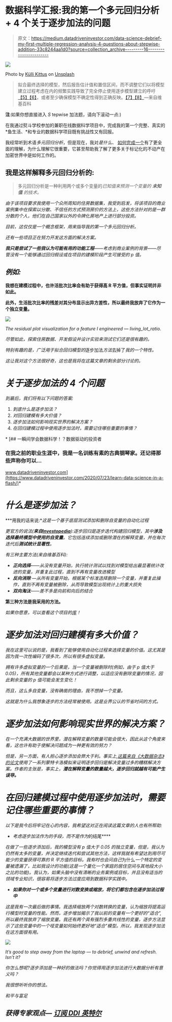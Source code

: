 # 数据科学汇报:我的第一个多元回归分析+ 4 个关于逐步加法的问题

> 原文：<https://medium.datadriveninvestor.com/data-science-debrief-my-first-multiple-regression-analysis-4-questions-about-stepwise-addition-33c8244aa1d0?source=collection_archive---------16----------------------->

![](img/3fbf6e3b15ee1874fc66a7c79d769b6d.png)

Photo by [Külli Kittus](https://unsplash.com/@kyllik?utm_source=unsplash&utm_medium=referral&utm_content=creditCopyText) on [Unsplash](https://unsplash.com/s/photos/still?utm_source=unsplash&utm_medium=referral&utm_content=creditCopyText)

> 拟合最终选择的模型，然后报告估计值和置信区间，而不调整它们以将模型建立过程考虑在内的频繁实践导致了完全停止使用逐步模型建立的呼吁[【5】](https://en.wikipedia.org/wiki/Stepwise_regression#cite_note-Flom2007-5)[【6】](https://en.wikipedia.org/wiki/Stepwise_regression#cite_note-6)，或者至少确保模型不确定性得到正确反映。[【7】](https://en.wikipedia.org/wiki/Stepwise_regression#cite_note-Chatfield1995-7)[【8】](https://en.wikipedia.org/wiki/Stepwise_regression#cite_note-8)—来自维基百科

**注**:如果你想直接进入 *S* tepwise 加法题，请向下滚动一点:)

在我通过熨斗学校参加的兼职在线数据科学项目中，完成我的第一个完整、真实的*鱼生活、*和专业的数据科学项目既有挑战性又有回报。

我经常听到术语*多元回归分析*，但是现在，我对*是什么、* [如何完成一个](https://github.com/emel333/house-price-predict)有了更全面的理解，为什么理解它很重要，它甚至帮助我了解了更多关于标记化的不动产在加密世界中是如何工作的。

## 我是这样解释多元回归分析的:

> 多元回归分析是一种利用两个或多个变量的*已知值来预测一个变量的 ***未知值*** 的技术。*

*由于该项目要求我使用一个众所周知的住房数据集，我受到启发，将该项目的商业案例集中在探索以分散、不信任的方式预测房价的方法上，这些方法针对的是一群分散的个人，他们在自己国家以外的令牌化房地产上进行部分投资。*

*目前，这仅仅是一个概念框架，用来指导我的第一个多元回归分析。*

*还有一些项目正在努力开发这方面的解决方案。*

***我只是尝试了一些我认为可能有用的功能工程**——考虑到商业案例的背景——尽管没有一个能够通过回归假设或在项目的建模阶段产生可接受的 p 值。*

## *例如:*

**我想在建模过程中，也许活批次比率会有助于获得高 R 平方值，但事实证明并非如此。**

**此外，生活批次比率的残差对其分布显示出异方差性，所以最终我放弃了它作为一个独立变量。**

*![](img/a02216d9d1bf005210906a32cd2655a4.png)*

*The residual plot visualization for a feature I engineered — living_lot_ratio.*

*尽管如此，探索住房数据、开发假设并设计实验来测试它们还是很有趣的。*

*特别有趣的是，广泛用于拟合回归模型的*逐步加法*方法*去掉了*我的一个特性。*

*这让我对这个方法很好奇，这也是我将在这篇文章的剩余部分讨论的。*

# *关于逐步加法的 4 个问题*

*到最后，我们将有以下问题的答案:*

1.  *到底什么是逐步加法？*
2.  *对回归建模有多大价值？*
3.  *逐步加法如何影响现实世界的解决方案？*
4.  *在回归建模过程中使用逐步加法时，需要记住哪些重要的事情？*

*[](https://www.datadriveninvestor.com/2020/07/23/learn-data-science-in-a-flash/) [## 一瞬间学会数据科学！？数据驱动的投资者

### 在我之前的职业生涯中，我是一名训练有素的古典钢琴家。还记得那些声称你可以…

www.datadriveninvestor.com](https://www.datadriveninvestor.com/2020/07/23/learn-data-science-in-a-flash/)* 

# *什么是逐步加法？*

***用我的话来说:**这是一个基于底层测试添加和删除自变量的自动化过程*

*更官方的说法(**来自**[**Investopedia**](https://www.investopedia.com/terms/s/stepwise-regression.asp)):逐步回归是逐步迭代构建回归模型，其中**涉及选择最终模型中使用的自变量**。它包括连续添加或删除潜在的解释变量，并在每次迭代后**测试统计显著性**。*

*有三种主要方法(来自维基百科):*

*   ***正向选择**——从没有变量开始，执行统计测试以找到对模型给出最显著统计改进的变量，并重复此过程，直到不再有变量改进模型*
*   ***反向消除** —从所有变量开始，根据某个标准选择删除一个变量，并重复此操作，直到不再有变量被删除，从而导致模型出现统计上的重大损失*
*   ***双向淘汰**——差不多是向前和向后的结合*

**第三种方法是我采用的方法。**

*如果你愿意，可以查看这个项目的[库](https://github.com/emel333/house-price-predict)！*

# *逐步加法对回归建模有多大价值？*

*我在这里可以说的是，我看到了能够使用自动化过程来选择变量的价值。这尤其是因为我一次性编码了很多次，所以有很多虚拟变量。*

*拥有许多虚拟变量的一个后果是，当一个变量被删除时(例如，由于 p 值大于 0.05)，所有其他变量都会以某种方式进行调整，以适应没有删除变量的情况，因此剩余变量的 p 值可能会发生变化！*

*而且，这么多自变量，没有确凿的理由，我不想掉一个变量。*

*这就是为什么我想象逐步的方法经常被使用。这是业界公认的节省时间的方式。*

# *逐步加法如何影响现实世界的解决方案？*

*在一个充满大数据的世界里，潜在解释变量的数量可能会很大，因此从这个角度来看，这也许有助于使解决问题成为一种更有效的努力？*

*但是，另一方面，有人担心逐步添加会弊大于利。事实上,[这篇来自《大数据杂志》的论文](https://journalofbigdata.springeropen.com/articles/10.1186/s40537-018-0143-6)使用了一系列蒙特卡洛模拟来证明逐步回归是解决变量过多的糟糕解决方案。作者的主张是，事实上，**潜在解释变量的数量越大，逐步回归就越有可能产生误导。***

# *在回归建模过程中使用逐步加法时，需要记住哪些重要的事情？*

*以下是我今后将牢记在心的内容，我希望这对正在阅读这篇文章的人也有所帮助:*

*   ***考虑逐步加法作为*的手段*，而不是作为*的结尾****

*在做了一些逐步添加后，我的模型没有 p 值大于 0.05 的独立变量，但是，我认为仍然有太多的变量，并决定继续迭代和尝试其他方法，这样我就有希望达到用尽可能少的变量获得可靠的 R 平方值的目标。我有时也会问自己*为什么*一个特定的变量被遗漏了，比如我设计的功能(这是一个量化一个家庭的居住空间与其地段大小之比的功能)。我认为，如果头脑中没有清晰的业务案例或目标，并且没有适当的领域专业知识，很容易将逐步方法过度应用到数据科学实践中。*

*   ***如果你对一个或多个变量进行对数变换或缩放，将它们都包含在逐步加法过程中***

*这是我有一次最后做的事情。我选择缩放两个对数转换的变量，认为缩放将提高运行模型时变量的性能。然而，逐步增加揭示了我以前的变量有一个更好的“适合”,所以最终我放弃了缩放变量。我还有两个具有强烈多重共线性的变量，逐步方法显示了这些变量中的一个哑变量如何始终更好地“适合”模型。所以，我发现逐步加法在这方面很有用。*

*![](img/dbd312f9c87d9efc417b80bdcb862a7b.png)*

*It’s good to step away from the laptop — to debrief, unwind and refresh. Isn’t it?*

*你怎么想呢?逐步添加是一种好的做法吗？你觉得用逐步加法进行大数据分析有意义吗？*

*我很想听听你的想法。*

*和平与富足*

## *获得专家观点— [订阅 DDI 英特尔](https://datadriveninvestor.com/ddi-intel)*